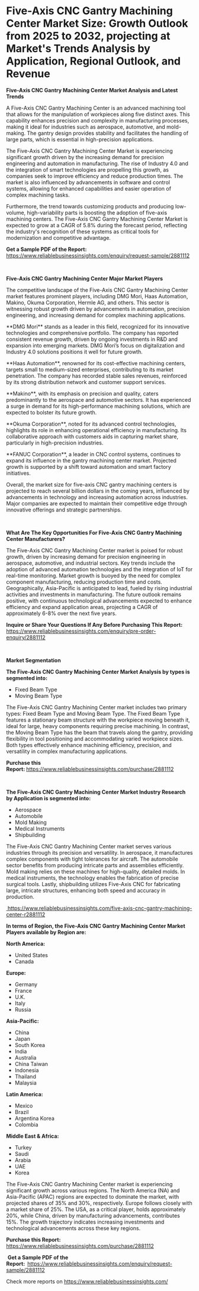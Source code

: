 <p><h1>Five-Axis CNC Gantry Machining Center Market Size: Growth Outlook from 2025 to 2032, projecting at Market's Trends Analysis by Application, Regional Outlook, and Revenue</h1></p><p><strong>Five-Axis CNC Gantry Machining Center Market Analysis and Latest Trends</strong></p>
<p><p>A Five-Axis CNC Gantry Machining Center is an advanced machining tool that allows for the manipulation of workpieces along five distinct axes. This capability enhances precision and complexity in manufacturing processes, making it ideal for industries such as aerospace, automotive, and mold-making. The gantry design provides stability and facilitates the handling of large parts, which is essential in high-precision applications.</p><p>The Five-Axis CNC Gantry Machining Center Market is experiencing significant growth driven by the increasing demand for precision engineering and automation in manufacturing. The rise of Industry 4.0 and the integration of smart technologies are propelling this growth, as companies seek to improve efficiency and reduce production times. The market is also influenced by advancements in software and control systems, allowing for enhanced capabilities and easier operation of complex machining tasks.</p><p>Furthermore, the trend towards customizing products and producing low-volume, high-variability parts is boosting the adoption of five-axis machining centers. The Five-Axis CNC Gantry Machining Center Market is expected to grow at a CAGR of 5.8% during the forecast period, reflecting the industry's recognition of these systems as critical tools for modernization and competitive advantage.</p></p>
<p><strong>Get a Sample PDF of the Report:&nbsp;</strong> <a href="https://www.reliablebusinessinsights.com/enquiry/request-sample/2881112?utm_campaign=1720&utm_medium=2&utm_source=Github&utm_content=ia&utm_term=12032025&utm_id=five-axis-cnc-gantry-machining-center">https://www.reliablebusinessinsights.com/enquiry/request-sample/2881112</a></p>
<p>&nbsp;</p>
<p><strong>Five-Axis CNC Gantry Machining Center Major Market Players</strong></p>
<p><p>The competitive landscape of the Five-Axis CNC Gantry Machining Center market features prominent players, including DMG Mori, Haas Automation, Makino, Okuma Corporation, Hermle AG, and others. This sector is witnessing robust growth driven by advancements in automation, precision engineering, and increasing demand for complex machining applications.</p><p>**DMG Mori** stands as a leader in this field, recognized for its innovative technologies and comprehensive portfolio. The company has reported consistent revenue growth, driven by ongoing investments in R&D and expansion into emerging markets. DMG Mori’s focus on digitalization and Industry 4.0 solutions positions it well for future growth.</p><p>**Haas Automation**, renowned for its cost-effective machining centers, targets small to medium-sized enterprises, contributing to its market penetration. The company has recorded stable sales revenues, reinforced by its strong distribution network and customer support services.</p><p>**Makino**, with its emphasis on precision and quality, caters predominantly to the aerospace and automotive sectors. It has experienced a surge in demand for its high-performance machining solutions, which are expected to bolster its future growth.</p><p>**Okuma Corporation**, noted for its advanced control technologies, highlights its role in enhancing operational efficiency in manufacturing. Its collaborative approach with customers aids in capturing market share, particularly in high-precision industries.</p><p>**FANUC Corporation**, a leader in CNC control systems, continues to expand its influence in the gantry machining center market. Projected growth is supported by a shift toward automation and smart factory initiatives. </p><p>Overall, the market size for five-axis CNC gantry machining centers is projected to reach several billion dollars in the coming years, influenced by advancements in technology and increasing automation across industries. Major companies are expected to maintain their competitive edge through innovative offerings and strategic partnerships.</p></p>
<p>&nbsp;</p>
<p><strong>What Are The Key Opportunities For Five-Axis CNC Gantry Machining Center Manufacturers?</strong></p>
<p><p>The Five-Axis CNC Gantry Machining Center market is poised for robust growth, driven by increasing demand for precision engineering in aerospace, automotive, and industrial sectors. Key trends include the adoption of advanced automation technologies and the integration of IoT for real-time monitoring. Market growth is buoyed by the need for complex component manufacturing, reducing production time and costs. Geographically, Asia-Pacific is anticipated to lead, fueled by rising industrial activities and investments in manufacturing. The future outlook remains positive, with continuous technological advancements expected to enhance efficiency and expand application areas, projecting a CAGR of approximately 6-8% over the next five years.</p></p>
<p><strong>Inquire or Share Your Questions If Any Before Purchasing This Report:</strong> <a href="https://www.reliablebusinessinsights.com/enquiry/pre-order-enquiry/2881112?utm_campaign=1720&utm_medium=2&utm_source=Github&utm_content=ia&utm_term=12032025&utm_id=five-axis-cnc-gantry-machining-center">https://www.reliablebusinessinsights.com/enquiry/pre-order-enquiry/2881112</a></p>
<p>&nbsp;</p>
<p><strong>Market Segmentation</strong></p>
<p><strong>The Five-Axis CNC Gantry Machining Center Market Analysis by types is segmented into:</strong></p>
<p><ul><li>Fixed Beam Type</li><li>Moving Beam Type</li></ul></p>
<p><p>The Five-Axis CNC Gantry Machining Center market includes two primary types: Fixed Beam Type and Moving Beam Type. The Fixed Beam Type features a stationary beam structure with the workpiece moving beneath it, ideal for large, heavy components requiring precise machining. In contrast, the Moving Beam Type has the beam that travels along the gantry, providing flexibility in tool positioning and accommodating varied workpiece sizes. Both types effectively enhance machining efficiency, precision, and versatility in complex manufacturing applications.</p></p>
<p><strong>Purchase this Report:&nbsp;</strong><a href="https://www.reliablebusinessinsights.com/purchase/2881112?utm_campaign=1720&utm_medium=2&utm_source=Github&utm_content=ia&utm_term=12032025&utm_id=five-axis-cnc-gantry-machining-center">https://www.reliablebusinessinsights.com/purchase/2881112</a></p>
<p>&nbsp;</p>
<p><strong>The Five-Axis CNC Gantry Machining Center Market Industry Research by Application is segmented into:</strong></p>
<p><ul><li>Aerospace</li><li>Automobile</li><li>Mold Making</li><li>Medical Instruments</li><li>Shipbuilding</li></ul></p>
<p><p>The Five-Axis CNC Gantry Machining Center market serves various industries through its precision and versatility. In aerospace, it manufactures complex components with tight tolerances for aircraft. The automobile sector benefits from producing intricate parts and assemblies efficiently. Mold making relies on these machines for high-quality, detailed molds. In medical instruments, the technology enables the fabrication of precise surgical tools. Lastly, shipbuilding utilizes Five-Axis CNC for fabricating large, intricate structures, enhancing both speed and accuracy in production.</p></p>
<p><a href="https://www.reliablebusinessinsights.com/five-axis-cnc-gantry-machining-center-r2881112?utm_campaign=1720&utm_medium=2&utm_source=Github&utm_content=ia&utm_term=12032025&utm_id=five-axis-cnc-gantry-machining-center">&nbsp;https://www.reliablebusinessinsights.com/five-axis-cnc-gantry-machining-center-r2881112</a></p>
<p><strong>In terms of Region, the Five-Axis CNC Gantry Machining Center Market Players available by Region are:</strong></p>
<p>
    <p> <strong> North America: </strong>
        <ul>
            <li>United States</li>
            <li>Canada</li>
        </ul>
        </p> 
    <p> <strong> Europe: </strong>
        <ul>
            <li>Germany</li>
            <li>France</li>
            <li>U.K.</li>
            <li>Italy</li>
            <li>Russia</li>
        </ul>
        </p> 
    <p> <strong> Asia-Pacific: </strong>
        <ul>
            <li>China</li>
            <li>Japan</li>
            <li>South Korea</li>
            <li>India</li>
            <li>Australia</li>
            <li>China Taiwan</li>
            <li>Indonesia</li>
            <li>Thailand</li>
            <li>Malaysia</li>
        </ul>
        </p> 
    <p> <strong> Latin America: </strong>
        <ul>
            <li>Mexico</li>
            <li>Brazil</li>
            <li>Argentina Korea</li>
            <li>Colombia</li>
        </ul>
        </p> 
    <p> <strong> Middle East & Africa: </strong>
        <ul>
            <li>Turkey</li>
            <li>Saudi</li>
            <li>Arabia</li>
            <li>UAE</li>
            <li>Korea</li>
        </ul>
    </p>
    </p>
<p><p>The Five-Axis CNC Gantry Machining Center market is experiencing significant growth across various regions. The North America (NA) and Asia-Pacific (APAC) regions are expected to dominate the market, with projected shares of 35% and 30%, respectively. Europe follows closely with a market share of 25%. The USA, as a critical player, holds approximately 20%, while China, driven by manufacturing advancements, contributes 15%. The growth trajectory indicates increasing investments and technological advancements across these key regions.</p></p>
<p><strong>Purchase this Report: </strong><a href="https://www.reliablebusinessinsights.com/purchase/2881112?utm_campaign=1720&utm_medium=2&utm_source=Github&utm_content=ia&utm_term=12032025&utm_id=five-axis-cnc-gantry-machining-center">https://www.reliablebusinessinsights.com/purchase/2881112</a></p>
<p>&nbsp;<strong>Get a Sample PDF of the Report:&nbsp;&nbsp;</strong><a href="https://www.reliablebusinessinsights.com/enquiry/request-sample/2881112?utm_campaign=1720&utm_medium=2&utm_source=Github&utm_content=ia&utm_term=12032025&utm_id=five-axis-cnc-gantry-machining-center">https://www.reliablebusinessinsights.com/enquiry/request-sample/2881112</a></p>
<p><strong></strong></p>
<p>Check more reports on <a href="https://www.reliablebusinessinsights.com/?utm_campaign=1720&utm_medium=2&utm_source=Github&utm_content=ia&utm_term=12032025&utm_id=five-axis-cnc-gantry-machining-center">https://www.reliablebusinessinsights.com/</a></p>